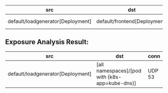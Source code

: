 | src | dst | conn |
|-----|-----|------|
| default/loadgenerator[Deployment] | default/frontend[Deployment] | TCP 8080 |
## Exposure Analysis Result:
| src | dst | conn |
|-----|-----|------|
| default/loadgenerator[Deployment] | [all namespaces]/[pod with {k8s-app=kube-dns}] | UDP 53 |